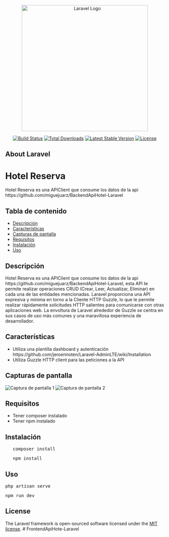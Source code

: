 <p align="center"><a href="https://laravel.com" target="_blank"><img src="https://raw.githubusercontent.com/laravel/art/master/logo-lockup/5%20SVG/2%20CMYK/1%20Full%20Color/laravel-logolockup-cmyk-red.svg" width="400" alt="Laravel Logo"></a></p>

<p align="center">
<a href="https://github.com/laravel/framework/actions"><img src="https://github.com/laravel/framework/workflows/tests/badge.svg" alt="Build Status"></a>
<a href="https://packagist.org/packages/laravel/framework"><img src="https://img.shields.io/packagist/dt/laravel/framework" alt="Total Downloads"></a>
<a href="https://packagist.org/packages/laravel/framework"><img src="https://img.shields.io/packagist/v/laravel/framework" alt="Latest Stable Version"></a>
<a href="https://packagist.org/packages/laravel/framework"><img src="https://img.shields.io/packagist/l/laravel/framework" alt="License"></a>
</p>

## About Laravel

<h1>Hotel Reserva</h1>

<p>Hotel Reserva es una APIClient que consume los datos de la api https://github.com/miguejuarz/BackendApiHotel-Laravel</p>

<h2>Tabla de contenido</h2>
<ul>
  <li><a href="#descripción">Descripción</a></li>
  <li><a href="#características">Características</a></li>
  <li><a href="#capturas-de-pantalla">Capturas de pantalla</a></li>
  <li><a href="#requisitos">Requisitos</a></li>
  <li><a href="#instalación">Instalación</a></li>
  <li><a href="#uso">Uso</a></li>
</ul>

<h2>Descripción</h2>
<p>Hotel Reserva es una APIClient que consume los datos de la api https://github.com/miguejuarz/BackendApiHotel-Laravel, esta API te permite realizar operaciones CRUD (Crear, Leer, Actualizar, Eliminar) en cada una de las entidades mencionadas. Laravel proporciona una API expresiva y mínima en torno a la Cliente HTTP Guzzle, lo que le permite realizar rápidamente solicitudes HTTP salientes para comunicarse con otras aplicaciones web. La envoltura de Laravel alrededor de Guzzle se centra en sus casos de uso más comunes y una maravillosa experiencia de desarrollador.</p>

<h2>Características</h2>
<ul>
  <li>Utiliza una plantilla dashboard y autenticación https://github.com/jeroennoten/Laravel-AdminLTE/wiki/Installation </li>
  <li>Utiliza  Guzzle HTTP client para las peticiones a la API</li>
</ul>

<h2>Capturas de pantalla</h2>
<img src="ruta/a/la/imagen.png" alt="Captura de pantalla 1">
<img src="ruta/a/otra/imagen.png" alt="Captura de pantalla 2">

<h2>Requisitos</h2>
<ul>
  <li>Tener composer instalado </li>
  <li>Tener npm instalado</li>
</ul>

<h2>Instalación</h2>
<ol>
  <pre>composer install </pre>
  <pre>npm install</pre>
</ol>

<h2>Uso</h2>
<pre>php artisan serve</code></pre>
<pre>npm run dev</pre>


## License

The Laravel framework is open-sourced software licensed under the [MIT license](https://opensource.org/licenses/MIT).
#   F r o n t e n d A p i H o t e - L a r a v e l 
 
 
